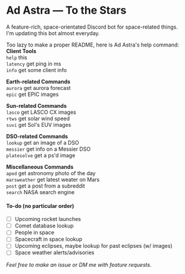 # Ad Astra — To the Stars

A feature-rich, space-orientated Discord bot for space-related things. \
I'm updating this bot almost everyday.

Too lazy to make a proper README, here is Ad Astra's help command:
**Client Tools** \
 `help`    this \
 `latency` get ping in ms \
 `info`    get some client info

**Earth-related Commands** \
 `aurora`  get aurora forecast \
 `epic`    get EPIC images

**Sun-related Commands** \
 `lasco`   get LASCO CX images \
 `rtws`    get solar wind speed \
 `suvi`    get Sol's EUV images
 
**DSO-related Commands** \
 `lookup`  get an image of a DSO \
 `messier` get info on a Messier DSO \
 `platesolve` get a ps'd image

**Miscellaneous Commands** \
 `apod`    get astronomy photo of the day \
 `marsweather` get latest weater on Mars \
 `post`    get a post from a subreddit \
 `search`  NASA search engine


#### To-do (no particular order)
- [ ] Upcoming rocket launches
- [ ] Comet database lookup
- [ ] People in space
- [ ] Spacecraft in space lookup
- [ ] Upcoming eclipses, maybe lookup for past eclipses (w/ images)
- [ ] Space weather alerts/advisories

*Feel free to make an issue or DM me with feature requests.*